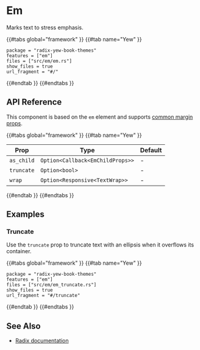 # Em

Marks text to stress emphasis.

{{#tabs global="framework" }}
{{#tab name="Yew" }}

```toml,trunk
package = "radix-yew-book-themes"
features = ["em"]
files = ["src/em/em.rs"]
show_files = true
url_fragment = "#/"
```

{{#endtab }}
{{#endtabs }}

## API Reference

This component is based on the `em` element and supports [common margin props](../overview/layout.md#margin-props).

{{#tabs global="framework" }}
{{#tab name="Yew" }}

| Prop       | Type                             | Default |
| ---------- | -------------------------------- | ------- |
| `as_child` | `Option<Callback<EmChildProps>>` | -       |
| `truncate` | `Option<bool>`                   | -       |
| `wrap`     | `Option<Responsive<TextWrap>>`   | -       |

{{#endtab }}
{{#endtabs }}

## Examples

### Truncate

Use the `truncate` prop to truncate text with an ellipsis when it overflows its container.

{{#tabs global="framework" }}
{{#tab name="Yew" }}

```toml,trunk
package = "radix-yew-book-themes"
features = ["em"]
files = ["src/em/em_truncate.rs"]
show_files = true
url_fragment = "#/truncate"
```

{{#endtab }}
{{#endtabs }}

## See Also

-   [Radix documentation](https://www.radix-ui.com/themes/docs/components/em)
